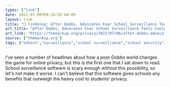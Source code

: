 ```yaml
---
types: ["link"]
date: 2022-07-08T09:10:55-04:00
layout: link
title: "🔗 linkblog: After Dobbs, Advocates Fear School Surveillance Tools Could Put Teens at Risk – The Markup'"
art_title: "After Dobbs, Advocates Fear School Surveillance Tools Could Put Teens at Risk – The Markup"
art_link: "https://themarkup.org/privacy/2022/07/08/after-dobbs-advocates-fear-school-surveillance-tools-could-put-teens-at-risk"
source: ["themarkup.org"]
tags: ["edtech","surveillance","school surveillance","school security","reproductive rights","privacy"]
---
```

I've seen a number of headlines about how a post-Dobbs world changes the game for online privacy, but this is the first one that I sat down to read. School surveillance software is scary enough without this possibility, so let's not make it worse. I can't believe that this software gives schools any benefits that outweigh the heavy cost to students' privacy.
 

